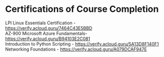 # Certifications of Course Completion

  LPI Linux Essentials Certification - https://verify.acloud.guru/7464C43E5BBD <br>
  AZ-900 Microsoft Azure Fundamentals- https://verify.acloud.guru/B94103E2C081 <br>
  Introduction to Python Scripting - https://verify.acloud.guru/5A13D8F140F1 <br>
  Networking Foundations - https://verify.acloud.guru/A079DCAF947E 
